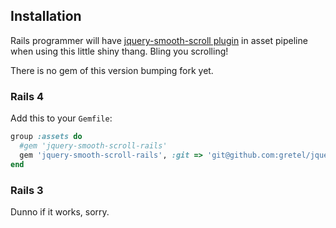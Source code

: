 ## Installation

Rails programmer will have [jquery-smooth-scroll plugin](https://github.com/kswedberg/jquery-smooth-scroll) in asset pipeline when using this little shiny thang. Bling you scrolling!

There is no gem of this version bumping fork yet.

### Rails 4

Add this to your `Gemfile`:

```ruby
group :assets do
  #gem 'jquery-smooth-scroll-rails'
  gem 'jquery-smooth-scroll-rails', :git => 'git@github.com:gretel/jquery-smooth-scroll-rails.git'
end
```

### Rails 3

Dunno if it works, sorry.

